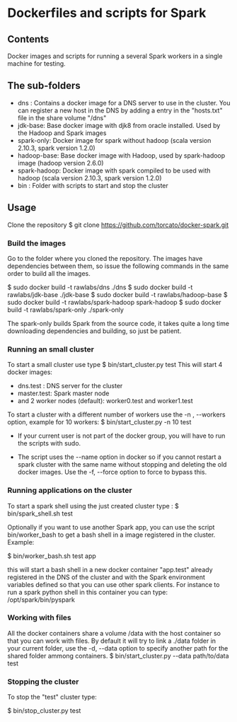 # Dockerfiles and scripts for Spark

## Contents

Docker images and scripts for running a several Spark workers in a single machine for testing.

## The sub-folders
   * dns : Contains a docker image for a DNS server to use in the cluster. You can register a new host in the DNS by adding a entry in the "hosts.txt"  file in the share volume "/dns"
   * jdk-base: Base docker image with djk8 from oracle installed. Used by the Hadoop and Spark images
   * spark-only: Docker image for spark without hadoop (scala version 2.10.3, spark version 1.2.0)
   * hadoop-base: Base docker image with Hadoop, used by spark-hadoop image (hadoop version 2.6.0)
   * spark-hadoop: Docker image with spark compiled to be used with hadoop (scala version 2.10.3, spark version 1.2.0)
   * bin : Folder with scripts to start and stop the cluster
## Usage

Clone the repository 
  $ git clone https://github.com/torcato/docker-spark.git
  
### Build the images

Go to the folder where you cloned the repository.
The images have dependencies between them, so issue the following commands in the same order to build all the images.

  $ sudo docker build -t rawlabs/dns ./dns
  $ sudo docker build -t rawlabs/jdk-base ./jdk-base
  $ sudo docker build -t rawlabs/hadoop-base
  $ sudo docker build -t rawlabs/spark-hadoop spark-hadoop
  $ sudo docker build -t rawlabs/spark-only ./spark-only

The spark-only builds Spark from the source code, it takes quite a long time downloading dependencies and building, so just be patient.

### Running an small cluster

To start a small cluster use type 
  $ bin/start_cluster.py test
This will start 4 docker images:
   * dns.test : DNS server for the cluster
   * master.test: Spark master node
   * and 2 worker nodes (default): worker0.test and worker1.test

To start a cluster with a different number of workers use the -n , --workers option, example for 10 workers:
  $ bin/start_cluster.py -n 10 test

   * If your current user is not part of the docker group, you will have to run the scripts with sudo.

   * The script uses the --name option in docker so if you cannot restart a spark cluster with the same name without stopping and deleting the old docker images. Use the -f, --force option to force to bypass this.

### Running applications on the cluster

To start a spark shell using the just created cluster type :
  $ bin/spark_shell.sh test

Optionally if you want to use another Spark app, you can use the script bin/worker_bash to get a bash shell in a image registered in the cluster. Example:

$ bin/worker_bash.sh test app

this will start a bash shell in a new docker container "app.test" already registered in the DNS of the cluster and with the Spark environment variables defined so that you can use other spark clients.
For instance to run a spark python shell in this container you can type:
/opt/spark/bin/pyspark


### Working with files

All the docker containers share a volume /data with the host container so that you can work with files.
By default it will try to link a ./data folder in your current folder, use the -d, --data option to specify another path for the shared folder ammong containers.
$ bin/start_cluster.py --data path/to/data test

### Stopping the cluster 

To stop the "test" cluster type:

  $ bin/stop_cluster.py test

